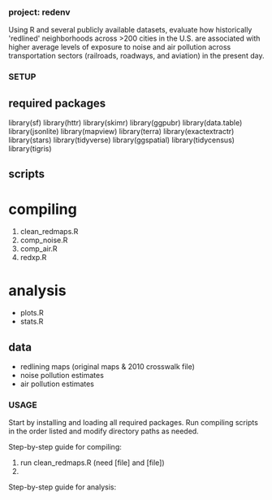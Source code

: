 ### project: redenv
Using R and several publicly available datasets, evaluate how historically 'redlined' neighborhoods across >200 cities in the U.S. are associated with higher average levels of exposure to noise and air pollution across transportation sectors (railroads, roadways, and aviation) in the present day.

### SETUP

## required packages
library(sf)
library(httr)
library(skimr)
library(ggpubr)
library(data.table)
library(jsonlite)
library(mapview)
library(terra)
library(exactextractr)
library(stars)
library(tidyverse)
library(ggspatial)
library(tidycensus)
library(tigris)

## scripts
# compiling
1. clean_redmaps.R
2. comp_noise.R
3. comp_air.R
4. redxp.R
# analysis
- plots.R
- stats.R

## data
- redlining maps (original maps & 2010 crosswalk file)
- noise pollution estimates
- air pollution estimates


### USAGE

Start by installing and loading all required packages. Run compiling scripts in the order listed and modify directory paths as needed.

Step-by-step guide for compiling:
1.  run clean_redmaps.R (need [file] and [file])
2.  


Step-by-step guide for analysis:
















